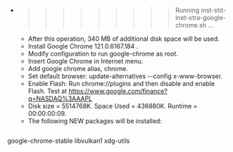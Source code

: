 * >>>>>>>>> Running inst-std-inet-xtra-google-chrome.sh ...
  * After this operation, 340 MB of additional disk space will be used.
  * Install Google Chrome 121.0.6167.184 .
  * Modify configuration to run google-chrome as root.
  * Insert Google Chrome in Internet menu.
  * Add google chrome alias, chrome.
  * Set default browser: update-alternatives --config x-www-browser.
  * Enable Flash: Run chrome://plugins and then disable and enable Flash. Test at https://www.google.com/finance?q=NASDAQ%3AAAPL
  * Disk size = 5514768K. Space Used = 436880K. Runtime = 00:00:00:09.
  * The following NEW packages will be installed:
  ```bash
google-chrome-stable libvulkan1 xdg-utils
  ```
